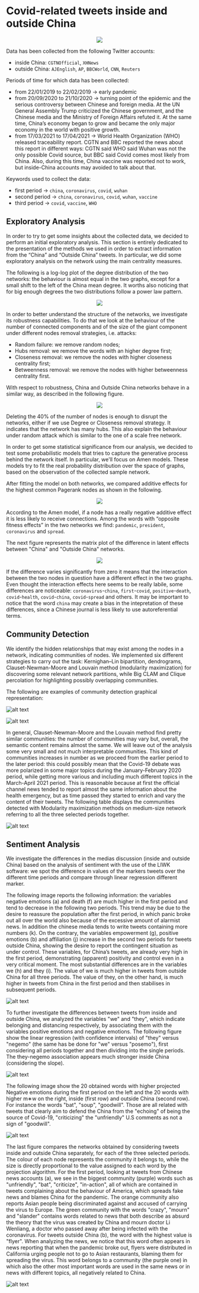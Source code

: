 # Covid-related tweets inside and outside China

<p align="center">
  <img src="https://github.com/silviapoletti/Covid19-related-tweets-Network-Analysis/blob/8520d5c3b42ec8d9a9a6a7481dc560d18258362a/report/Network%20Science.png"/>
</p>

Data has been collected from the following Twitter accounts:
- inside China: `CGTNOfficial`, `XHNews`
- outside China: `AJEnglish`, `AP`, `BBCWorld`,  `CNN`, `Reuters`

Periods of time for which data has been collected:
- from 22/01/2019 to 22/02/2019 $\rightarrow$ early pandemic
- from 20/09/2020 to 21/10/2020 $\rightarrow$ turning point of the epidemic and the serious controversy between Chinese and foreign media. At the UN General Assembly Trump criticized the Chinese government, and the Chinese media and the Ministry of Foreign Affairs refuted it. At the same time, China’s economy began to grow and became the only major economy in the world with positive growth.
- from 17/03/2021 to 17/04/2021 $\rightarrow$ World Health Organization (WHO) released traceability report. CGTN and BBC reported the news about this report in different ways: CGTN said WHO said Wuhan was not the only possible Covid source, but BBC said Covid comes most likely from China. Also, during this time, China vaccine was reported not to work, but inside-China accounts may avoided to talk about that.

Keywords used to collect the data:
- first period $\rightarrow$ `china`, `coronavirus`, `covid`, `wuhan`
- second period $\rightarrow$ `china`, `coronavirus`, `covid`, `wuhan`, `vaccine`
- third period $\rightarrow$ `covid`, `vaccine`, `WHO`


## Exploratory Analysis

In order to try to get some insights about the collected data, we decided to perform an initial exploratory analysis.
This section is entirely dedicated to the presentation of the methods we used in order to extract information from the “China” and “Outside China” tweets.
In particular, we did some exploratory analysis on the network using the main centrality measures.

The following is a log-log plot of the degree distribution of the two networks: the behaviour is almost equal in the two graphs, except for a small shift to the left of the China mean degree. It worths also noticing that for big enough degrees the two distributions follow a power law pattern.

<p align="center">
  <img src="https://github.com/silviapoletti/Covid19-related-tweets-Network-Analysis/blob/8520d5c3b42ec8d9a9a6a7481dc560d18258362a/report/degree_distribution.png"/>
</p>

In order to better understand the structure of the networks, we investigate its robustness capabilities. 
To do that we look at the behaviour of the number of connected components and of the size of the giant component under different nodes removal strategies, i.e. attacks:

- Random failure: we remove random nodes;
- Hubs removal: we remove the words with an higher degree first;
- Closeness removal: we remove the nodes with higher closeness centrality first;
- Betweenness removal: we remove the nodes with higher betweenness centrality first.

With respect to robustness, China and Outside China networks behave in a similar way, as described in the following figure.

<p align="center">
  <img src="https://github.com/silviapoletti/Covid19-related-tweets-Network-Analysis/blob/8520d5c3b42ec8d9a9a6a7481dc560d18258362a/report/robustness.png"/>
</p>

Deleting the 40% of the number of nodes is enough to disrupt
the networks, either if we use Degree or Closeness
removal strategy. It indicates that the network has many
hubs. This also explain the behaviour under random attack
which is similar to the one of a scale free network.
  
In order to get some statistical significance from our analysis, we decided to test some probabilistic models that tries to capture the generative process behind the network itself. In particular, we'll focus on Amen models.
These models try to fit the real probability
distribution over the space of graphs, based on the observation of
the collected sample network.

After fitting the model on both networks, we compared additive effects for the highest common Pagerank nodes as shown in the following.

<p align="center">
  <img src="https://github.com/silviapoletti/Covid19-related-tweets-Network-Analysis/blob/8520d5c3b42ec8d9a9a6a7481dc560d18258362a/report/additive_effects_ame.png"/>
</p>

According to the Amen model, if a node has a really negative additive
effect it is less likely to receive connections.
Among the words with “opposite fitness effects” in the two
networks we find: `pandemic`, `president`, `coronavirus` and
`spread`.

The next figure represents the matrix plot of the difference
in latent effects between "China" and "Outside China" networks.

<p align="center">
  <img src="https://github.com/silviapoletti/Covid19-related-tweets-Network-Analysis/blob/8520d5c3b42ec8d9a9a6a7481dc560d18258362a/report/delta_latent_matrix.png"/>
</p>

If the difference varies significantly from
zero it means that the interaction between the two nodes in
question have a different effect in the two graphs.
Even thought the interaction effects here seems to be really
labile, some differences are noticeable: `coronavirus`-`china`,
`first`-`covid`, `positive`-`death`, `covid`-`health`, `covid`-`china`,
`covid`-`spread` and others. It may be important to notice that
the word `china` may create a bias in the intepretation of
these differences, since a Chinese journal is less likely to use autoreferential terms.


## Community Detection

We identify the hidden relationships that may exist among the nodes in a network, indicating communities of nodes. 
We implemented six different strategies to carry out the task: Kernighan–Lin bipartition, dendrograms, Clauset-Newman-Moore and Louvain method (modularity maximization) for discovering some relevant network partitions, while Big CLAM and Clique percolation for highlighting possibly overlapping communities.

The following are examples of community detection graphical representation:

![alt text](https://github.com/silviapoletti/Covid19-related-tweets-Network-Analysis/blob/29212b9b7dfdf89332fc3fcada2d82686137e2bf/Images/den-all.png?raw=true)

![alt text](https://github.com/silviapoletti/Covid19-related-tweets-Network-Analysis/blob/29212b9b7dfdf89332fc3fcada2d82686137e2bf/Images/China_louvain.png?raw=true)

In general, Clauset-Newman-Moore and the Louvain method find pretty similar communities: the number of communities may vary but, overall, the semantic content remains almost the same. We will leave out of the analysis some very small and not much interpretable communities. This kind of communities increases in number as we proceed from the earlier period to the later period: this could possibly mean that the Covid-19 debate was more polarized in some major topics during the January-February 2020 period, while getting more various and including much different topics in the March-April 2021 period. This is reasonable because at first the official channel news tended to report almost the same information about the health emergency, but as time passed they started to enrich and vary the content of their tweets.
The following table displays the communities detected with Modularity maximization methods on medium-size network referring to all the three selected periods together. 

![alt text](https://github.com/silviapoletti/Covid19-related-tweets-Network-Analysis/blob/ec7f5223092dc278e5bd746340393a96debd1bb9/Images/table.png?raw=true)

## Sentiment Analysis

We investigate the differences in the medias discussion (inside and outside China) based on the analysis of sentiment with the use of the LIWK software: we spot the difference in values of the markers tweets over the different time periods and compare through linear regression different marker.

The following image reports the following information: the variables negative emotions (a) and death (f) are much higher in the first period and tend to decrease in the following two periods. This trend may be due to the desire to reassure the population after the first period, in which panic broke out all over the world also because of the excessive amount of alarmist news. In addition the chinese media tends to write tweets containing more numbers (k). On the contrary, the variables empowerment (g), positive emotions (b) and affiliation (j) increase in the second two periods for tweets outside China, showing the desire to report the contingent situation as under control. These variables, for China’s tweets, are already very high in the first period, demonstrating (apparent) positivity and control even in a very critical moment. The most substantial differences are in the variables we (h) and they (i). The value of we is much higher in tweets from outside China for all three periods. The value of they, on the other hand, is much higher in tweets from China in the first period and then stabilises in subsequent periods.

![alt text](https://github.com/silviapoletti/Covid19-related-tweets-Network-Analysis/blob/667070856919bb1f86e9d41007b5f879dbc61df7/Images/bars.png?raw=true)

To further investigate the differences between tweets from inside and outside China, we analyzed the variables "we" and "they", which indicate belonging and distancing respectively, by associating them with the variables positive emotions and negative emotions. The following figure show the linear regression (with confidence intervals) of "they" versus "negemo" (the same has be done for "we" versus "posemo"), first considering all periods together and then dividing into the single periods. 
The they-negemo association appears much stronger inside China (considering the slope).

![alt text](https://github.com/silviapoletti/Covid19-related-tweets-Network-Analysis/blob/667070856919bb1f86e9d41007b5f879dbc61df7/Images/linreg.png?raw=true)

The following image show the 20 obtained words with higher projected Negative emotions during the first period on the left and the 20 words with higher m∗w on the right, inside (first row) and outside China (second row). For instance the words "bat", "soup", "goodwill". Those are all related with tweets that clearly aim to defend the
China from the "echoing" of being the source of Covid-19, "criticizing" the "unfriendly" U.S comments as not a sign of "goodwill".

![alt text](https://github.com/silviapoletti/Covid19-related-tweets-Network-Analysis/blob/667070856919bb1f86e9d41007b5f879dbc61df7/Images/clouds.png?raw=true)

The last figure compares the networks obtained by considering tweets inside and outside China separately, for each of the three selected periods.
The colour of each node represents the community it belongs to, while the size is directly proportional to the value assigned to each word by the projection algorithm.
For the first period, looking at tweets from Chinese news accounts (a), we see in the biggest community (purple) words such as "unfriendly", "bat", "criticize", "in-action", all of which are contained in tweets complaining about the behaviour of America, which spreads fake news and blames China for the pandemic. The orange community also reports Asian people being discriminated against and accused of carrying the virus to Europe. The green community with the words "crazy", "mourn" and "slander" contains words related to news that both describe as absurd the theory that the virus was created by China and mourn doctor Li Wenliang, a doctor who passed away after being infected with the coronavirus.
For tweets outside China (b), the word with the highest value is "flyer". When analyzing the news, we notice that this word often appears in news reporting that when
the pandemic broke out, flyers were distributed in California urging people not to go to Asian restaurants, blaming them for spreading the virus. This word belongs to a community (the purple one) in which also the other most important words are used in the same news or in news with different topics, all negatively related to China.

![alt text](https://github.com/silviapoletti/Covid19-related-tweets-Network-Analysis/blob/667070856919bb1f86e9d41007b5f879dbc61df7/Images/proj.png?raw=true)
